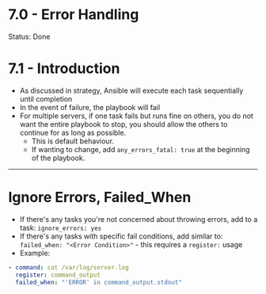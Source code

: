 # 7.0 - Error Handling

Status: Done

# 7.1 - Introduction

- As discussed in strategy, Ansible will execute each task sequentially until completion
- In the event of failure, the playbook will fail
- For multiple servers, if one task fails but runs fine on others, you do not want the entire playbook to stop, you should allow the others to continue for as long as possible.
    - This is default behaviour.
    - If wanting to change, add `any_errors_fatal: true` at the beginning of the playbook.

---

# Ignore Errors, Failed_When

- If there's any tasks you're not concerned about throwing errors, add to a task: `ignore_errors: yes`
- If there's any tasks with specific fail conditions, add similar to:
`failed_when: "<Error Condition>"`  - this requires a `register:` usage
- Example:

```yaml
- command: cat /var/log/server.log
  register: command_output
  failed_when: "'ERROR' in command_output.stdout"
```